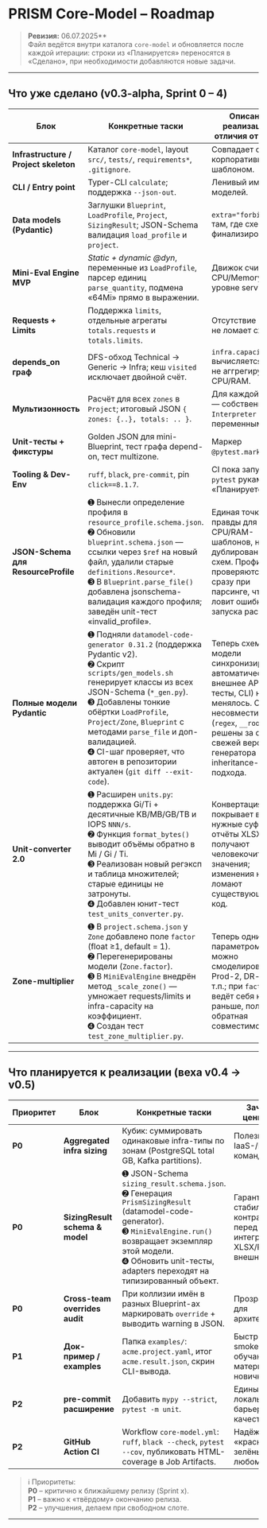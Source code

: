 # PRISM **Core-Model** – Roadmap  

> **Ревизия:** 06.07.2025**  
> Файл ведётся внутри каталога `core-model` и обновляется после каждой итерации: строки из «Планируется» переносятся в «Сделано», при необходимости добавляются новые задачи.

---

## Что **уже сделано** (v0.3-alpha, Sprint 0 – 4)

| Блок                                  | Конкретные таски | Описание реализации / отличия от плана |
|---------------------------------------|------------------|----------------------------------------|
| **Infrastructure / Project skeleton** | Каталог `core-model`, layout `src/`, `tests/`, `requirements*`, `.gitignore`. | Совпадает с корпоративным шаблоном. |
| **CLI / Entry point**                 | Typer-CLI `calculate`; поддержка `--json-out`. | Ленивый импорт моделей. |
| **Data models (Pydantic)**            | Заглушки `Blueprint`, `LoadProfile`, `Project`, `SizingResult`; JSON-Schema валидация `load_profile` и `project`. | `extra="forbid"` там, где схема финализирована. |
| **Mini-Eval Engine MVP**              | *Static + dynamic @dyn*, переменные из `LoadProfile`, парсер единиц `parse_quantity`, подмена «64Mi» прямо в выражении. | Движок считает CPU/Memory на уровне service. |
| **Requests + Limits**                 | Поддержка `limits`, отдельные агрегаты `totals.requests` и `totals.limits`. | Отсутствие limits не ломает схему. |
| **depends_on граф**                   | DFS-обход Technical → Generic → Infra; кеш `visited` исключает двойной счёт. | `infra.capacity` вычисляется, но не аггрегируется в CPU/RAM. |
| **Мультизонность**                    | Расчёт для всех `zones` в `Project`; итоговый JSON `{ zones: {..}, totals: .. }`. | Для каждой зоны — собственный `Interpreter` с переменными. |
| **Unit-тесты + фикстуры**             | Golden JSON для mini-Blueprint, тест графа depend-on, тест multizone. | Маркер `@pytest.mark.unit`. |
| **Tooling & Dev-Env**                 | `ruff`, `black`, `pre-commit`, pin `click==8.1.7`. | CI пока запускает `pytest` руками (см. «Планируется»). |
| **JSON-Schema для ResourceProfile**   | ➊ Вынесли определение профиля в `resource_profile.schema.json`.<br>➋ Обновили `blueprint.schema.json` — ссылки через `$ref` на новый файл, удалили старые `definitions.Resource*`.<br>➌ В `Blueprint.parse_file()` добавлена jsonschema-валидация каждого профиля; заведён unit-тест «invalid\_profile».                                                            | Единая точка правды для CPU/RAM-шаблонов, нет дублирования схем. Профили проверяются сразу при парсинге, что ловит ошибки до запуска расчёта.                                                                |
| **Полные модели Pydantic**            | ➊ Подняли `datamodel-code-generator 0.31.2` (поддержка Pydantic v2).<br>➋ Скрипт `scripts/gen_models.sh` генерирует классы из всех JSON-Schema (`*_gen.py`).<br>➌ Добавлены тонкие обёртки `LoadProfile`, `Project/Zone`, `Blueprint` c методами `parse_file` и доп-валидацией.<br>➍ CI-шаг проверяет, что автоген в репозитории актуален (`git diff --exit-code`). | Теперь схемы и модели синхронизированы автоматически; внешнее API (unit-тесты, CLI) не менялось. Ошибки несовместимости (`regex`, `__root__`) решены за счёт свежей версии генератора и inheritance-подхода. |
| **Unit-converter 2.0**                | ➊ Расширен `units.py`: поддержка Gi/Ti + десятичные KB/MB/GB/TB и IOPS `NNN/s`.<br>➋ Функция `format_bytes()` выводит объёмы обратно в Mi / Gi / Ti.<br>➌ Реализован новый регэксп и таблица множителей; старые единицы не затронуты.<br>➍ Добавлен юнит-тест `test_units_converter.py`.        | Конвертация покрывает все нужные суффиксы, отчёты XLSX/PDF получают человекочитаемые значения; изменения не ломают существующий код.      |
| **Zone-multiplier**                   | ➊ В `project.schema.json` у `Zone` добавлено поле `factor` (float ≥1, default = 1).<br>➋ Перегенерированы модели (`Zone.factor`).<br>➌ В `MiniEvalEngine` внедрён метод `_scale_zone()` — умножает requests/limits и infra-capacity на коэффициент.<br>➍ Создан тест `test_zone_multiplier.py`. | Теперь одним параметром можно смоделировать Prod-2, DR-site и т.п.; при `factor: 1` ведёт себя как раньше, полная обратная совместимость. |

---

## Что **планируется к реализации** (веха **v0.4 → v0.5**)

| Приоритет | Блок                            | Конкретные таски | Зачем / ценность |
|-----------|---------------------------------|------------------|------------------|
| **P0**    | **Aggregated infra sizing**     | Кубик: суммировать одинаковые infra-типы по зонам (PostgreSQL total GB, Kafka partitions). | Полезно для IaaS-/DBA-команд. |
| **P0**    | **SizingResult schema & model** | ➊ JSON-Schema `sizing_result.schema.json`.<br>➋ Генерация `PrismSizingResult` (datamodel-code-generator).<br>➌ `MiniEvalEngine.run()` возвращает экземпляр этой модели.<br>➍ Обновить unit-тесты, adapters переходят на типизированный объект. | Гарантирует стабильный контракт перед интеграцией XLSX/PDF и внешних API. |
| **P0**    | **Cross-team overrides audit**  | При коллизии имён в разных Blueprint-ах маркировать `override` + выводить warning в JSON. | Прозрачность для архитекторов. |
| **P1**    | **Док-пример / examples**       | Папка `examples/`: `acme.project.yaml`, итог `acme.result.json`, скрин CLI-вывода. | Быстрый smoke-тест и обучающий материал для новичков. |
| **P2**    | **pre-commit расширение**       | Добавить `mypy --strict`, `pytest -m unit`. | Единый локальный барьер качества. |
| **P2**    | **GitHub Action CI**            | Workflow `core-model.yml`: `ruff`, `black --check`, `pytest --cov`, публиковать HTML-coverage в Job Artifacts. | Надёжный «красный/зелёный» при любом PR. |

> ℹ️ Приоритеты:  
> **P0** – критично к ближайшему релизу (Sprint x).  
> **P1** – важно к «твёрдому» окончанию релиза.  
> **P2** – улучшения, делаем при свободном слоте.

---
